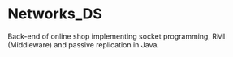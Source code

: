 # Networks_DS
Back-end of online shop implementing socket programming, RMI (Middleware) and passive replication in Java.
